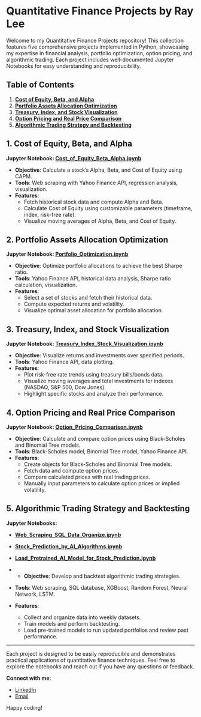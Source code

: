 # Quantitative Finance Projects by Ray Lee

Welcome to my Quantitative Finance Projects repository! This collection features five comprehensive projects implemented in Python, showcasing my expertise in financial analysis, portfolio optimization, option pricing, and algorithmic trading. Each project includes well-documented Jupyter Notebooks for easy understanding and reproducibility.

## Table of Contents
1. [**Cost of Equity, Beta, and Alpha**](#1-cost-of-equity-beta-and-alpha)
2. [**Portfolio Assets Allocation Optimization**](#2-portfolio-assets-allocation-optimization)
3. [**Treasury, Index, and Stock Visualization**](#3-treasury-index-and-stock-visualization)
4. [**Option Pricing and Real Price Comparison**](#4-option-pricing-and-real-price-comparison)
5. [**Algorithmic Trading Strategy and Backtesting**](#5-algorithmic-trading-strategy-and-backtesting)

## 1. Cost of Equity, Beta, and Alpha
**Jupyter Notebook: [Cost_of_Equity_Beta_Alpha.ipynb](https://github.com/Ray0601/Financial_Quantitative_Research/blob/main/Cost_of_Equity_Alpha_Beta.ipynb)**

- **Objective**: Calculate a stock’s Alpha, Beta, and Cost of Equity using CAPM.
- **Tools**: Web scraping with Yahoo Finance API, regression analysis, visualization.
- **Features**:
  - Fetch historical stock data and compute Alpha and Beta.
  - Calculate Cost of Equity using customizable parameters (timeframe, index, risk-free rate).
  - Visualize moving averages of Alpha, Beta, and Cost of Equity.

## 2. Portfolio Assets Allocation Optimization
**Jupyter Notebook: [Portfolio_Optimization.ipynb](https://github.com/Ray0601/Financial_Quantitative_Research/blob/main/Portfolio_Assets_Allocation_Optimization.ipynb)**

- **Objective**: Optimize portfolio allocations to achieve the best Sharpe ratio.
- **Tools**: Yahoo Finance API, historical data analysis, Sharpe ratio calculation, visualization.
- **Features**:
  - Select a set of stocks and fetch their historical data.
  - Compute expected returns and volatility.
  - Visualize optimal asset allocation for portfolio allocation.

## 3. Treasury, Index, and Stock Visualization
**Jupyter Notebook: [Treasury_Index_Stock_Visualization.ipynb](https://github.com/Ray0601/Financial_Quantitative_Research/blob/main/Treasury_Index_Stock_Visualizaiton.ipynb)**

- **Objective**: Visualize returns and investments over specified periods.
- **Tools**: Yahoo Finance API, data plotting.
- **Features**:
  - Plot risk-free rate trends using treasury bills/bonds data.
  - Visualize moving averages and total investments for indexes (NASDAQ, S&P 500, Dow Jones).
  - Highlight specific stocks and analyze their performance.

## 4. Option Pricing and Real Price Comparison
**Jupyter Notebook: [Option_Pricing_Comparison.ipynb](https://github.com/Ray0601/Financial_Quantitative_Research/blob/main/Option_Pricing_and_Real_Price_Comparison.ipynb)**

- **Objective**: Calculate and compare option prices using Black-Scholes and Binomial Tree models.
- **Tools**: Black-Scholes model, Binomial Tree model, Yahoo Finance API.
- **Features**:
  - Create objects for Black-Scholes and Binomial Tree models.
  - Fetch data and compute option prices.
  - Compare calculated prices with real trading prices.
  - Manually input parameters to calculate option prices or implied volatility.

## 5. Algorithmic Trading Strategy and Backtesting
**Jupyter Notebooks:**
- [**Web_Scraping_SQL_Data_Organize.ipynb**](https://github.com/Ray0601/Financial_Quantitative_Research/blob/main/Web_Sraping_SQL_Data_Organize.ipynb)
- [**Stock_Prediction_by_AI_Algorithms.ipynb**](https://github.com/Ray0601/Financial_Quantitative_Research/blob/main/Stock_Prediction_by_AI_Algorithms.ipynb)
- [**Load_Pretrained_AI_Model_for_Stock_Prediction.ipynb**](https://github.com/Ray0601/Financial_Quantitative_Research/blob/main/Load_Pretrianed_AI_Model_for_Stock_Prediction.ipynb)

- - **Objective**: Develop and backtest algorithmic trading strategies.
- **Tools**: Web scraping, SQL database, XGBoost, Random Forest, Neural Network, LSTM.
- **Features**:
  - Collect and organize data into weekly datasets.
  - Train models and perform backtesting.
  - Load pre-trained models to run updated portfolios and review past performance.

---

Each project is designed to be easily reproducible and demonstrates practical applications of quantitative finance techniques. Feel free to explore the notebooks and reach out if you have any questions or feedback.

**Connect with me**:
- [LinkedIn](http://www.linkedin.com/in/ray-yun-jui-lee)
- [Email](mailto:Ray.Y.Lee@rice.edu)

Happy coding!
